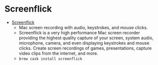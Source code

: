 # Screenflick
- [Screenflick](https://www.araelium.com/screenflick/)
  -  Mac screen recording with audio, keystrokes, and mouse clicks.
  - Screenflick is a very high performance Mac screen recorder providing the highest quality capture of your screen, system audio, microphone, camera, and even displaying keystrokes and mouse clicks. Create screen recordings of games, presentations, capture video clips from the internet, and more.
  - `brew cask install screenflick`
